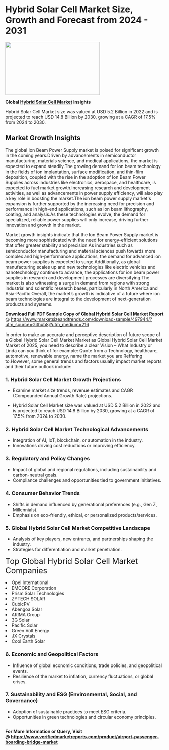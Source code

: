 <H1>Hybrid Solar Cell Market Size, Growth and Forecast from 2024 - 2031</H1><img class="aligncenter size-medium wp-image-584254" src="https://thirdeyenews.in/wp-content/uploads/2024/09/Global-Market-Research-300x168.jpeg" alt="" width="300" height="168" /><p><strong>Global&nbsp;<a href="https://www.marketsizeandtrends.com/download-sample/497944/?utm_source=Github8j?utm_medium=216">Hybrid Solar Cell Market</a> Insights</strong></p><p>Hybrid Solar Cell Market size was valued at USD 5.2 Billion in 2022 and is projected to reach USD 14.8 Billion by 2030, growing at a CAGR of 17.5% from 2024 to 2030.</p><p><h2>Market Growth Insights</h2> <p>The global Ion Beam Power Supply market is poised for significant growth in the coming years.Driven by advancements in semiconductor manufacturing, materials science, and medical applications, the market is expected to expand steadily.The growing demand for ion beam technology in the fields of ion implantation, surface modification, and thin-film deposition, coupled with the rise in the adoption of Ion Beam Power Supplies across industries like electronics, aerospace, and healthcare, is expected to fuel market growth.Increasing research and development activities, as well as advancements in power supply efficiency, will also play a key role in boosting the market.The ion beam power supply market's expansion is further supported by the increasing need for precision and performance in high-end applications, such as ion beam lithography, coating, and analysis.As these technologies evolve, the demand for specialized, reliable power supplies will only increase, driving further innovation and growth in the market.</p> <p>Market growth insights indicate that the Ion Beam Power Supply market is becoming more sophisticated with the need for energy-efficient solutions that offer greater stability and precision.As industries such as semiconductor manufacturing and material sciences push towards more complex and high-performance applications, the demand for advanced ion beam power supplies is expected to surge.Additionally, as global manufacturing scales up and new technologies like electric vehicles and nanotechnology continue to advance, the applications for ion beam power supplies in research and development processes are diversifying.The market is also witnessing a surge in demand from regions with strong industrial and scientific research bases, particularly in North America and Asia-Pacific.Overall, the market’s growth is indicative of a future where ion beam technologies are integral to the development of next-generation products and systems.<p><span class=""><strong>Download Full PDF Sample Copy of Global Hybrid Solar Cell Market Report</strong> @ <a href="https://www.marketsizeandtrends.com/download-sample/497944/?utm_source=Github8j?utm_medium=216" target="_blank">https://www.marketsizeandtrends.com/download-sample/497944/?utm_source=Github8j?utm_medium=216</a></span></p><p>In order to make an accurate and perceptive description of future scope of a Global&nbsp;Hybrid Solar Cell Market Market as Global&nbsp;Hybrid Solar Cell Market Market of 2025, you need to describe a clear Vision &ndash; What Industry or Linda can you think of for example: Quote from a Technology, healthcare, automotive, renewable energy, name the market you are Reffering to.However, some general trends and factors usually impact market reports and their future outlook include:</p><h3>1.&nbsp;<strong>Hybrid Solar Cell Market Growth Projections</strong></h3><ul><li>Examine market size trends, revenue estimates and CAGR (Compounded Annual Growth Rate) projections.</li><li><p>Hybrid Solar Cell Market size was valued at USD 5.2 Billion in 2022 and is projected to reach USD 14.8 Billion by 2030, growing at a CAGR of 17.5% from 2024 to 2030.</p></li></ul><h3>2.&nbsp;<strong>Hybrid Solar Cell Market Technological Advancements</strong></h3><ul><li>Integration of AI, IoT, blockchain, or automation in the industry.</li><li>Innovations driving cost reductions or improving efficiency.</li></ul><h3>3.&nbsp;<strong>Regulatory and Policy Changes</strong></h3><ul><li>Impact of global and regional regulations, including sustainability and carbon-neutral goals.</li><li>Compliance challenges and opportunities tied to government initiatives.</li></ul><h3>4.&nbsp;<strong>Consumer Behavior Trends</strong></h3><ul><li>Shifts in demand influenced by generational preferences (e.g., Gen Z, Millennials).</li><li>Emphasis on eco-friendly, ethical, or personalized products/services.</li></ul><h3>5.&nbsp;<strong>Global Hybrid Solar Cell Market Competitive Landscape</strong></h3><ul><li>Analysis of key players, new entrants, and partnerships shaping the industry.</li><li>Strategies for differentiation and market penetration.</li></ul><p data-pm-slice="1 1 []"><span style="color: inherit; font-family: inherit; font-size: 25px;">Top Global Hybrid Solar Cell Market Companies</span></p><div class="" data-test-id=""><p><li>Opel International</li><li> EMCORE Corporation</li><li> Prism Solar Technologies</li><li> ZYTECH SOLAR</li><li> CubicPV</li><li> Abengoa Solar</li><li> ARIMA Group</li><li> 3G Solar</li><li> Pacific Solar</li><li> Green Volt Energy</li><li> JX Crystals</li><li> Cool Earth Solar</li></p></div><h3>6.&nbsp;<strong>Economic and Geopolitical Factors</strong></h3><ul><li>Influence of global economic conditions, trade policies, and geopolitical events.</li><li>Resilience of the market to inflation, currency fluctuations, or global crises.</li></ul><h3>7.&nbsp;<strong>Sustainability and ESG (Environmental, Social, and Governance)</strong></h3><ul><li>Adoption of sustainable practices to meet ESG criteria.</li><li>Opportunities in green technologies and circular economy principles.</li></ul><h2><strong style="font-size: 14px;">For More Information or Query, Visit @&nbsp;</strong><a style="background-color: #ffffff; font-size: 14px;" href="https://www.marketsizeandtrends.com/report/hybrid-solar-cell-market/" target="_blank">https://www.verifiedmarketreports.com/product/airport-passenger-boarding-bridge-market</a></h2>